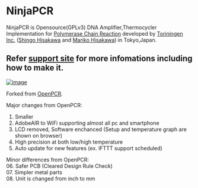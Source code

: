 NinjaPCR
============
NinjaPCR is Opensource(GPLv3) DNA Amplifier,Thermocycler Implementation for [Polymerase Chain Reaction](http://en.wikipedia.org/wiki/Polymerase_chain_reaction) developed by [Toriningen Inc.](http://www.tori.st) ([Shingo Hisakawa](https://www.facebook.com/hisakawa) and [Mariko Hisakawa](https://www.facebook.com/maripo)) in Tokyo,Japan.<br />

## Refer [support site](https://ninjapcr.tori.st) for more infomations including how to make it.

[![image](https://ninjapcr.tori.st/maker/images/maker_and_kit5.jpg)](https://ninjapcr.tori.st)

Forked from [OpenPCR](https://github.com/jperfetto/OpenPCR).

Major changes from OpenPCR:<br />
01. Smaller<br />
02. AdobeAIR to WiFi supporting almost all pc and smartphone<br />
03. LCD removed, Software enchanced (Setup and temperature graph are shown on browser)<br />
04. High precision at both low/high temperature<br />
05. Auto update for new features (ex. IFTTT support scheduled)<br />

Minor differences from OpenPCR:<br />
06. Safer PCB (Cleared Design Rule Check)<br />
07. Simpler metal parts<br />
08. Unit is changed from inch to mm<br />